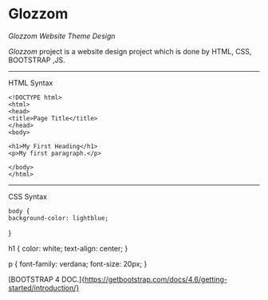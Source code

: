 # Glozzom


<feat> *Glozzom Website Theme Design*
  
 _Glozzom_ project is a website design project which is done by HTML, CSS, BOOTSTRAP ,JS.
 
  <hr/>

HTML Syntax
  
    
    <!DOCTYPE html>
    <html>
    <head>
    <title>Page Title</title>
    </head>
    <body>

    <h1>My First Heading</h1>
    <p>My first paragraph.</p>

    </body>
    </html>
    
 <hr/>
  
CSS Syntax
  
  
    body {
    background-color: lightblue;
  }

  h1 {
    color: white;
    text-align: center;
  }

  p {
    font-family: verdana;
    font-size: 20px;
  }
  
  
[BOOTSTRAP 4 DOC.]{https://getbootstrap.com/docs/4.6/getting-started/introduction/}

